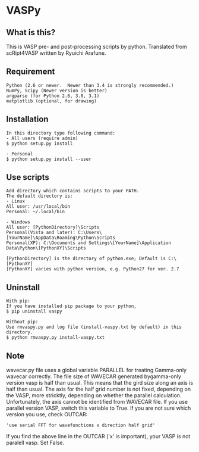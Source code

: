 # VASPy

What is this?
---------------

This is VASP pre- and post-processing scripts by python.
Translated from scRipt4VASP written by Ryuichi Arafune.

Requirement
-------------

    Python (2.6 or newer.  Newer than 3.4 is strongly recommended.)
    NumPy, Scipy (Newer version is better)
    argparse (for Python 2.6, 3.0, 3.1)
    matplotlib (optional, for drawing)

Installation
-------------

    In this directory type following command:
    - All users (require admin)
    $ python setup.py install

    - Personal
    $ python setup.py install --user

Use scripts
-----------

    Add directory which contains scripts to your PATH.
    The default directory is:
    - Linux
    All user: /usr/local/bin
    Personal: ~/.local/bin

    - Windows
    All user: [PythonDirectory]\Scripts
    Personal(Vista and later): C:\Users\[YourName]\AppData\Roaming\Python\Scripts
    Personal(XP): C:\Documents and Settings\[YourName]\Application Data\Python\[PythonXY]\Scripts

    [PythonDirectory] is the directory of python.exe; Default is C:\[PythonXY]
    [PythonXY] varies with python version, e.g. Python27 for ver. 2.7

Uninstall
---------

    With pip:
    If you have installed pip package to your python,
    $ pip uninstall vaspy

    Without pip:
    Use rmvaspy.py and log file (install-vaspy.txt by default) in this directory.
    $ python rmvaspy.py install-vaspy.txt

Note
-----

 wavecar.py file uses a global variable PARALLEL for treating Gamma-only wavecar correctly. 
The file size of WAVECAR generated bygamma-only version vasp is half than usual.  This means that the gird size along an axis is half than usual. 
The axis for the half grid number is not fixed, depending on the VASP,
more stricktly, depending on whether the parallel calculation. 
Unfortunately, the axis cannot be identified from WAVECAR file.
If you use parallel version VASP, switch this variable to True.
If you are not sure which version you use, check OUTCAR:

    'use serial FFT for wavefunctions x direction half grid'
    
If you find the above line in the OUTCAR ('x' is important),
your VASP is not paralell vasp. Set False.
